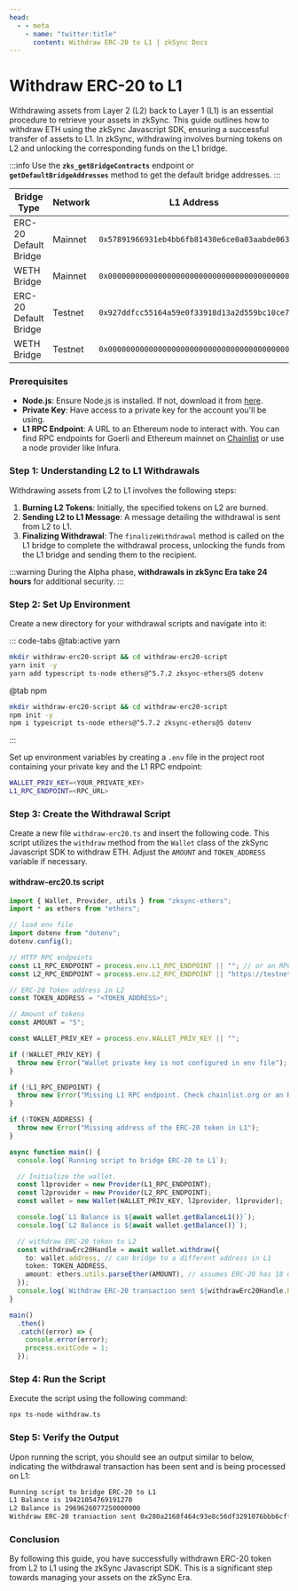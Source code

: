 ```yaml
---
head:
  - - meta
    - name: "twitter:title"
      content: Withdraw ERC-20 to L1 | zkSync Docs
---
```


# Withdraw ERC-20 to L1

Withdrawing assets from Layer 2 (L2) back to Layer 1 (L1) is an essential procedure to retrieve your assets in zkSync. This guide outlines how to withdraw ETH using the zkSync Javascript SDK, ensuring a successful transfer of assets to L1. In zkSync, withdrawing involves burning tokens on L2 and unlocking the corresponding funds on the L1 bridge.

:::info
Use the **`zks_getBridgeContracts`** endpoint or **`getDefaultBridgeAddresses`** method to get the default bridge addresses.
:::

<table><thead><tr><th width="148">Bridge Type</th><th width="101">Network</th><th width="226">L1 Address</th><th>L2 Address</th></tr></thead><tbody><tr><td>ERC-20 Default Bridge</td><td>Mainnet</td><td><code>0x57891966931eb4bb6fb81430e6ce0a03aabde063</code></td><td><code>0x11f943b2c77b743ab90f4a0ae7d5a4e7fca3e102</code></td></tr><tr><td>WETH Bridge</td><td>Mainnet</td><td><code>0x0000000000000000000000000000000000000000</code></td><td><code>0x0000000000000000000000000000000000000000</code></td></tr><tr><td>ERC-20 Default Bridge</td><td>Testnet</td><td><code>0x927ddfcc55164a59e0f33918d13a2d559bc10ce7</code></td><td><code>0x00ff932a6d70e2b8f1eb4919e1e09c1923e7e57b</code></td></tr><tr><td>WETH Bridge</td><td>Testnet</td><td><code>0x0000000000000000000000000000000000000000</code></td><td><code>0x0000000000000000000000000000000000000000</code></td></tr></tbody></table>

### Prerequisites

- **Node.js**: Ensure Node.js is installed. If not, download it from [here](https://nodejs.org/).
- **Private Key**: Have access to a private key for the account you'll be using.
- **L1 RPC Endpoint**: A URL to an Ethereum node to interact with. You can find RPC endpoints for Goerli and Ethereum mainnet on [Chainlist](https://chainlist.org/) or use a node provider like Infura.

### Step 1: Understanding L2 to L1 Withdrawals

Withdrawing assets from L2 to L1 involves the following steps:

1. **Burning L2 Tokens**: Initially, the specified tokens on L2 are burned.
2. **Sending L2 to L1 Message**: A message detailing the withdrawal is sent from L2 to L1.
3. **Finalizing Withdrawal**: The `finalizeWithdrawal` method is called on the L1 bridge to complete the withdrawal process, unlocking the funds from the L1 bridge and sending them to the recipient.

:::warning
During the Alpha phase, **withdrawals in zkSync Era take 24 hours** for additional security.
:::

### Step 2: Set Up Environment

Create a new directory for your withdrawal scripts and navigate into it:

::: code-tabs
@tab:active yarn

```bash
mkdir withdraw-erc20-script && cd withdraw-erc20-script
yarn init -y
yarn add typescript ts-node ethers@^5.7.2 zksync-ethers@5 dotenv
```

@tab npm

```bash
mkdir withdraw-erc20-script && cd withdraw-erc20-script
npm init -y
npm i typescript ts-node ethers@^5.7.2 zksync-ethers@5 dotenv
```

:::

Set up environment variables by creating a `.env` file in the project root containing your private key and the L1 RPC endpoint:

```bash
WALLET_PRIV_KEY=<YOUR_PRIVATE_KEY>
L1_RPC_ENDPOINT=<RPC_URL>
```

### Step 3: Create the Withdrawal Script

Create a new file `withdraw-erc20.ts` and insert the following code. This script utilizes the `withdraw` method from the `Wallet` class of the zkSync Javascript SDK to withdraw ETH. Adjust the `AMOUNT` and `TOKEN_ADDRESS` variable if necessary.

#### withdraw-erc20.ts script

```typescript
import { Wallet, Provider, utils } from "zksync-ethers";
import * as ethers from "ethers";

// load env file
import dotenv from "dotenv";
dotenv.config();

// HTTP RPC endpoints
const L1_RPC_ENDPOINT = process.env.L1_RPC_ENDPOINT || ""; // or an RPC endpoint from Infura/Chainstack/QuickNode/etc.
const L2_RPC_ENDPOINT = process.env.L2_RPC_ENDPOINT || "https://testnet.era.zksync.dev"; // or the zkSync Era mainnet

// ERC-20 Token address in L2
const TOKEN_ADDRESS = "<TOKEN_ADDRESS>";

// Amount of tokens
const AMOUNT = "5";

const WALLET_PRIV_KEY = process.env.WALLET_PRIV_KEY || "";

if (!WALLET_PRIV_KEY) {
  throw new Error("Wallet private key is not configured in env file");
}

if (!L1_RPC_ENDPOINT) {
  throw new Error("Missing L1 RPC endpoint. Check chainlist.org or an RPC node provider");
}

if (!TOKEN_ADDRESS) {
  throw new Error("Missing address of the ERC-20 token in L1");
}

async function main() {
  console.log(`Running script to bridge ERC-20 to L1`);

  // Initialize the wallet.
  const l1provider = new Provider(L1_RPC_ENDPOINT);
  const l2provider = new Provider(L2_RPC_ENDPOINT);
  const wallet = new Wallet(WALLET_PRIV_KEY, l2provider, l1provider);

  console.log(`L1 Balance is ${await wallet.getBalanceL1()}`);
  console.log(`L2 Balance is ${await wallet.getBalance()}`);

  // withdraw ERC-20 token to L2
  const withdrawErc20Handle = await wallet.withdraw({
    to: wallet.address, // can bridge to a different address in L1
    token: TOKEN_ADDRESS,
    amount: ethers.utils.parseEther(AMOUNT), // assumes ERC-20 has 18 decimals
  });
  console.log(`Withdraw ERC-20 transaction sent ${withdrawErc20Handle.hash}`);
}

main()
  .then()
  .catch((error) => {
    console.error(error);
    process.exitCode = 1;
  });
```

### Step 4: Run the Script

Execute the script using the following command:

```sh
npx ts-node withdraw.ts
```

### Step 5: Verify the Output

Upon running the script, you should see an output similar to below, indicating the withdrawal transaction has been sent and is being processed on L1:

```txt
Running script to bridge ERC-20 to L1
L1 Balance is 19421054769191270
L2 Balance is 2969626077250000000
Withdraw ERC-20 transaction sent 0x280a2168f464c93e8c56df3291076bbb6cff78ebdc30fdaad22bc275d56aa3ed
```

### Conclusion

By following this guide, you have successfully withdrawn ERC-20 token from L2 to L1 using the zkSync Javascript SDK. This is a significant step towards managing your assets on the zkSync Era.
